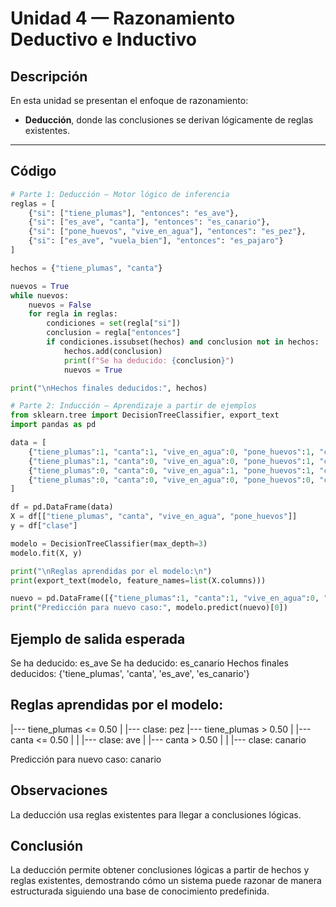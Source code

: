 # Unidad 4 — Razonamiento Deductivo e Inductivo

## Descripción
En esta unidad se presentan el enfoque de razonamiento:  
- **Deducción**, donde las conclusiones se derivan lógicamente de reglas existentes.  
---

## Código 
```python
# Parte 1: Deducción — Motor lógico de inferencia
reglas = [
    {"si": ["tiene_plumas"], "entonces": "es_ave"},
    {"si": ["es_ave", "canta"], "entonces": "es_canario"},
    {"si": ["pone_huevos", "vive_en_agua"], "entonces": "es_pez"},
    {"si": ["es_ave", "vuela_bien"], "entonces": "es_pajaro"}
]

hechos = {"tiene_plumas", "canta"}

nuevos = True
while nuevos:
    nuevos = False
    for regla in reglas:
        condiciones = set(regla["si"])
        conclusion = regla["entonces"]
        if condiciones.issubset(hechos) and conclusion not in hechos:
            hechos.add(conclusion)
            print(f"Se ha deducido: {conclusion}")
            nuevos = True

print("\nHechos finales deducidos:", hechos)

# Parte 2: Inducción — Aprendizaje a partir de ejemplos
from sklearn.tree import DecisionTreeClassifier, export_text
import pandas as pd

data = [
    {"tiene_plumas":1, "canta":1, "vive_en_agua":0, "pone_huevos":1, "clase":"canario"},
    {"tiene_plumas":1, "canta":0, "vive_en_agua":0, "pone_huevos":1, "clase":"ave"},
    {"tiene_plumas":0, "canta":0, "vive_en_agua":1, "pone_huevos":1, "clase":"pez"},
    {"tiene_plumas":0, "canta":0, "vive_en_agua":0, "pone_huevos":0, "clase":"mamifero"}
]

df = pd.DataFrame(data)
X = df[["tiene_plumas", "canta", "vive_en_agua", "pone_huevos"]]
y = df["clase"]

modelo = DecisionTreeClassifier(max_depth=3)
modelo.fit(X, y)

print("\nReglas aprendidas por el modelo:\n")
print(export_text(modelo, feature_names=list(X.columns)))

nuevo = pd.DataFrame([{"tiene_plumas":1, "canta":1, "vive_en_agua":0, "pone_huevos":1}])
print("Predicción para nuevo caso:", modelo.predict(nuevo)[0])
```

## Ejemplo de salida esperada 
Se ha deducido: es_ave
Se ha deducido: es_canario
Hechos finales deducidos: {'tiene_plumas', 'canta', 'es_ave', 'es_canario'}

## Reglas aprendidas por el modelo:
|--- tiene_plumas <= 0.50
|   |--- clase: pez
|--- tiene_plumas >  0.50
|   |--- canta <= 0.50
|   |   |--- clase: ave
|   |--- canta >  0.50
|   |   |--- clase: canario

Predicción para nuevo caso: canario

## Observaciones
La deducción usa reglas existentes para llegar a conclusiones lógicas.


## Conclusión
La deducción permite obtener conclusiones lógicas a partir de hechos y reglas existentes, demostrando cómo un sistema puede razonar de manera estructurada siguiendo una base de conocimiento predefinida.